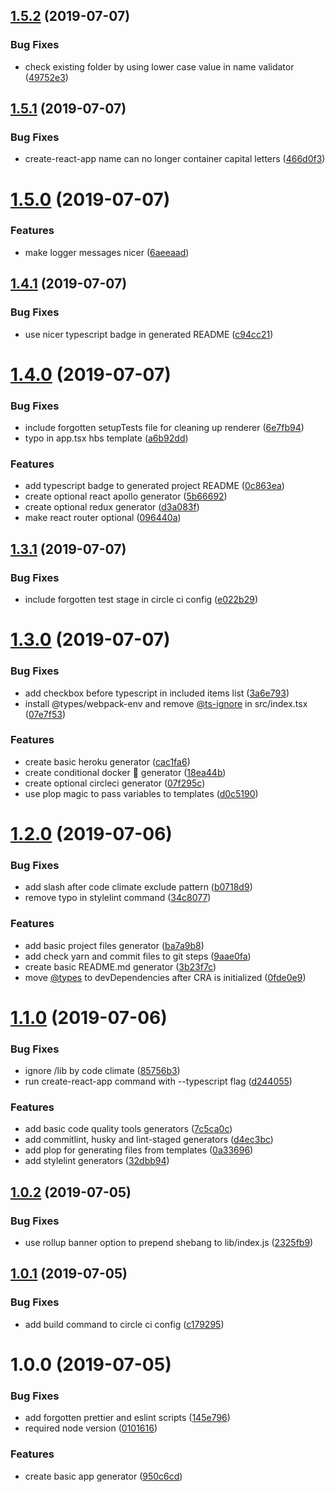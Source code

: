 ## [1.5.2](https://github.com/developer239/create-opinionated-react-app/compare/v1.5.1...v1.5.2) (2019-07-07)


### Bug Fixes

* check existing folder by using lower case value in name validator ([49752e3](https://github.com/developer239/create-opinionated-react-app/commit/49752e3))

## [1.5.1](https://github.com/developer239/create-opinionated-react-app/compare/v1.5.0...v1.5.1) (2019-07-07)


### Bug Fixes

* create-react-app name can no longer container capital letters ([466d0f3](https://github.com/developer239/create-opinionated-react-app/commit/466d0f3))

# [1.5.0](https://github.com/developer239/create-opinionated-react-app/compare/v1.4.1...v1.5.0) (2019-07-07)


### Features

* make logger messages nicer ([6aeeaad](https://github.com/developer239/create-opinionated-react-app/commit/6aeeaad))

## [1.4.1](https://github.com/developer239/create-opinionated-react-app/compare/v1.4.0...v1.4.1) (2019-07-07)


### Bug Fixes

* use nicer typescript badge in generated README ([c94cc21](https://github.com/developer239/create-opinionated-react-app/commit/c94cc21))

# [1.4.0](https://github.com/developer239/create-opinionated-react-app/compare/v1.3.1...v1.4.0) (2019-07-07)


### Bug Fixes

* include forgotten setupTests file for cleaning up renderer ([6e7fb94](https://github.com/developer239/create-opinionated-react-app/commit/6e7fb94))
* typo in app.tsx hbs template ([a6b92dd](https://github.com/developer239/create-opinionated-react-app/commit/a6b92dd))


### Features

* add typescript badge to generated project README ([0c863ea](https://github.com/developer239/create-opinionated-react-app/commit/0c863ea))
* create optional react apollo generator ([5b66692](https://github.com/developer239/create-opinionated-react-app/commit/5b66692))
* create optional redux generator ([d3a083f](https://github.com/developer239/create-opinionated-react-app/commit/d3a083f))
* make react router optional ([096440a](https://github.com/developer239/create-opinionated-react-app/commit/096440a))

## [1.3.1](https://github.com/developer239/create-opinionated-react-app/compare/v1.3.0...v1.3.1) (2019-07-07)


### Bug Fixes

* include forgotten test stage in circle ci config ([e022b29](https://github.com/developer239/create-opinionated-react-app/commit/e022b29))

# [1.3.0](https://github.com/developer239/create-opinionated-react-app/compare/v1.2.0...v1.3.0) (2019-07-07)


### Bug Fixes

* add checkbox before typescript in included items list ([3a6e793](https://github.com/developer239/create-opinionated-react-app/commit/3a6e793))
* install @types/webpack-env and remove [@ts-ignore](https://github.com/ts-ignore) in src/index.tsx ([07e7f53](https://github.com/developer239/create-opinionated-react-app/commit/07e7f53))


### Features

* create basic heroku generator ([cac1fa6](https://github.com/developer239/create-opinionated-react-app/commit/cac1fa6))
* create conditional docker 🐳 generator ([18ea44b](https://github.com/developer239/create-opinionated-react-app/commit/18ea44b))
* create optional circleci generator ([07f295c](https://github.com/developer239/create-opinionated-react-app/commit/07f295c))
* use plop magic to pass variables to templates ([d0c5190](https://github.com/developer239/create-opinionated-react-app/commit/d0c5190))

# [1.2.0](https://github.com/developer239/create-opinionated-react-app/compare/v1.1.0...v1.2.0) (2019-07-06)


### Bug Fixes

* add slash after code climate exclude pattern ([b0718d9](https://github.com/developer239/create-opinionated-react-app/commit/b0718d9))
* remove typo in stylelint command ([34c8077](https://github.com/developer239/create-opinionated-react-app/commit/34c8077))


### Features

* add basic project files generator ([ba7a9b8](https://github.com/developer239/create-opinionated-react-app/commit/ba7a9b8))
* add check yarn and commit files to git steps ([9aae0fa](https://github.com/developer239/create-opinionated-react-app/commit/9aae0fa))
* create basic README.md generator ([3b23f7c](https://github.com/developer239/create-opinionated-react-app/commit/3b23f7c))
* move [@types](https://github.com/types) to devDependencies after CRA is initialized ([0fde0e9](https://github.com/developer239/create-opinionated-react-app/commit/0fde0e9))

# [1.1.0](https://github.com/developer239/create-opinionated-react-app/compare/v1.0.2...v1.1.0) (2019-07-06)


### Bug Fixes

* ignore /lib by code climate ([85756b3](https://github.com/developer239/create-opinionated-react-app/commit/85756b3))
* run create-react-app command with --typescript flag ([d244055](https://github.com/developer239/create-opinionated-react-app/commit/d244055))


### Features

* add basic code quality tools generators ([7c5ca0c](https://github.com/developer239/create-opinionated-react-app/commit/7c5ca0c))
* add commitlint, husky and lint-staged generators ([d4ec3bc](https://github.com/developer239/create-opinionated-react-app/commit/d4ec3bc))
* add plop for generating files from templates ([0a33696](https://github.com/developer239/create-opinionated-react-app/commit/0a33696))
* add stylelint generators ([32dbb94](https://github.com/developer239/create-opinionated-react-app/commit/32dbb94))

## [1.0.2](https://github.com/developer239/create-opinionated-react-app/compare/v1.0.1...v1.0.2) (2019-07-05)


### Bug Fixes

* use rollup banner option to prepend shebang to lib/index.js ([2325fb9](https://github.com/developer239/create-opinionated-react-app/commit/2325fb9))

## [1.0.1](https://github.com/developer239/create-opinionated-react-app/compare/v1.0.0...v1.0.1) (2019-07-05)


### Bug Fixes

* add build command to circle ci config ([c179295](https://github.com/developer239/create-opinionated-react-app/commit/c179295))

# 1.0.0 (2019-07-05)


### Bug Fixes

* add forgotten prettier and eslint scripts ([145e796](https://github.com/developer239/create-opinionated-react-app/commit/145e796))
* required node version ([0101616](https://github.com/developer239/create-opinionated-react-app/commit/0101616))


### Features

* create basic app generator ([950c6cd](https://github.com/developer239/create-opinionated-react-app/commit/950c6cd))
